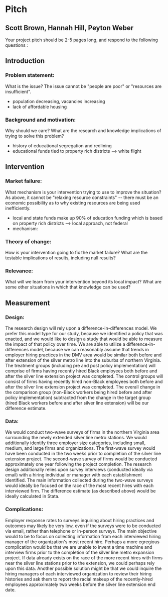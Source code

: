 # Pitch
## Scott Brown, Hannah Hill, Peyton Weber


Your project pitch should be 2-5 pages long, and respond to the following questions :
## Introduction


### Problem statement: 
What is the issue? The issue cannot be "people are poor" or "resources are insufficient".
- population decreasing, vacancies increasing
- lack of affordable housing

### Background and motivation: 
Why should we care? What are the research and knowledge implications of trying to solve this problem?
- history of educational segregation and redlining
- educational funds tied to property rich districts --> white flight


## Intervention
### Market failure: 
What mechanism is your intervention trying to use to improve the situation? As above, it cannot be "relaxing resource constraints" -- there must be an economic possibility as to why existing resources are being used inefficiently.
- local and state funds make up 90% of education funding which is based on property rich districts --> local approach, not federal
- mechanism: 


### Theory of change:
How is your intervention going to fix the market failure? What are the testable implications of results, including null results?


### Relevance: 
What will we learn from your intervention beyond its local impact? What are some other situations in which that knowledge can be used?


## Measurement
### Design:
The research design will rely upon a difference-in-differences model. We prefer this model type for our study, because we identified a policy that was enacted, and we would like to design a study that would be able to measure the impact of that policy over time. We are able to utilize a difference-in-differences model, because we can reasonably assume that trends in employer hiring practices in the DMV area would be similar both before and after extension of the silver metro line into the suburbs of northern Virginia. The treatment groups (including pre and post policy implementation) will comprise of firms having recently hired Black employees both before and after the silver line extension project was completed. The control groups will consist of firms having recently hired non-Black employees both before and after the silver line extension project was completed. The overall change in the comparison group (non-Black workers being hired before and after policy implementation) subtracted from the change in the target group (hired Black workers before and after silver line extension) will be our difference estimate. 


### Data:
We would conduct two-wave surveys of firms in the northern Virginia area surrounding the newly extended silver line metro stations. We would additionally identify three employer size categories, including small, medium, and large firms and organizations. The first-wave survey would have been conducted in the two weeks prior to completion of the silver line extension project. The second-wave survey of firms would be conducted approximately one year following the project completion. The research design additionally relies upon survey interviews (conducted ideally via email) with a hiring individual or manager with each establishment identified. The main information collected during the two-wave surveys would ideally be focused on the race of the most recent hires with each interviewed firm. The difference estimate (as described above) would be ideally calculated in Stata. 


### Complications:
Employer response rates to surveys inquiring about hiring practices and outcomes may likely be very low, even if the surveys were to be conducted via email, rather than telephone or in-person surveys. The main objective would to be to focus on collecting information from each interviewed hiring manager of the organization's most recent hire. Perhaps a more egregious complication would be that we are unable to invent a time machine and interview firms prior to the completion of the silver line metro expansion project. If data already exists on the race of the more recent hires with firms near the silver line stations prior to the extension, we could perhaps rely upon this data. Another possible solution might be that we could inquire the hiring managers of each interviewed organization to review their hiring histories and ask them to report the racial makeup of the recently-hired employees approximately two weeks before the silver line extension end date. 

